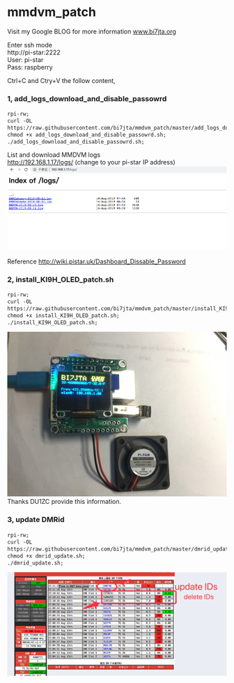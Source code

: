 # mmdvm_patch  
Visit my Google BLOG for more information www.bi7jta.org

Enter ssh mode  
http://pi-star:2222   
User:  pi-star   
Pass:  raspberry   

Ctrl+C and Ctry+V the follow content,      

### 1, add_logs_download_and_disable_passowrd  
```
rpi-rw;  
curl -OL https://raw.githubusercontent.com/bi7jta/mmdvm_patch/master/add_logs_download_and_disable_passowrd.sh;     
chmod +x add_logs_download_and_disable_passowrd.sh;     
./add_logs_download_and_disable_passowrd.sh;    
```
List and download MMDVM logs  
http://192.168.1.17/logs/ (change to your pi-star IP address)  
![Image loading ...](/pistarlogs.png)   

Reference http://wiki.pistar.uk/Dashboard_Dissable_Password  

### 2, install_KI9H_OLED_patch.sh    

```
rpi-rw;
curl -OL https://raw.githubusercontent.com/bi7jta/mmdvm_patch/master/install_KI9H_OLED_patch.sh;   
chmod +x install_KI9H_OLED_patch.sh;   
./install_KI9H_OLED_patch.sh;  

```

![Image loading ...](/KI9H_OLED.JPG)     
Thanks DU1ZC provide this information.  


### 3, update DMRid    

```
rpi-rw;
curl -OL https://raw.githubusercontent.com/bi7jta/mmdvm_patch/master/dmrid_update.sh;   
chmod +x dmrid_update.sh;   
./dmrid_update.sh;  

```  
![Image loading ...](/updateDMRids.png)  